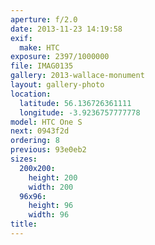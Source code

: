 ```yaml
---
aperture: f/2.0
date: 2013-11-23 14:19:58
exif:
  make: HTC
exposure: 2397/1000000
file: IMAG0135
gallery: 2013-wallace-monument
layout: gallery-photo
location:
  latitude: 56.136726361111
  longitude: -3.9236757777778
model: HTC One S
next: 0943f2d
ordering: 8
previous: 93e0eb2
sizes:
  200x200:
    height: 200
    width: 200
  96x96:
    height: 96
    width: 96
title: 
---
```

